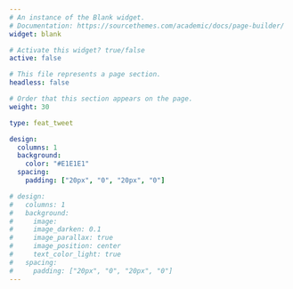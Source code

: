 ```yaml
---
# An instance of the Blank widget.
# Documentation: https://sourcethemes.com/academic/docs/page-builder/
widget: blank

# Activate this widget? true/false
active: false

# This file represents a page section.
headless: false

# Order that this section appears on the page.
weight: 30

type: feat_tweet

design:
  columns: 1
  background:
    color: "#E1E1E1"
  spacing:
    padding: ["20px", "0", "20px", "0"]

# design:
#   columns: 1
#   background:
#     image: 
#     image_darken: 0.1
#     image_parallax: true
#     image_position: center
#     text_color_light: true
#   spacing:
#     padding: ["20px", "0", "20px", "0"]
---
```

